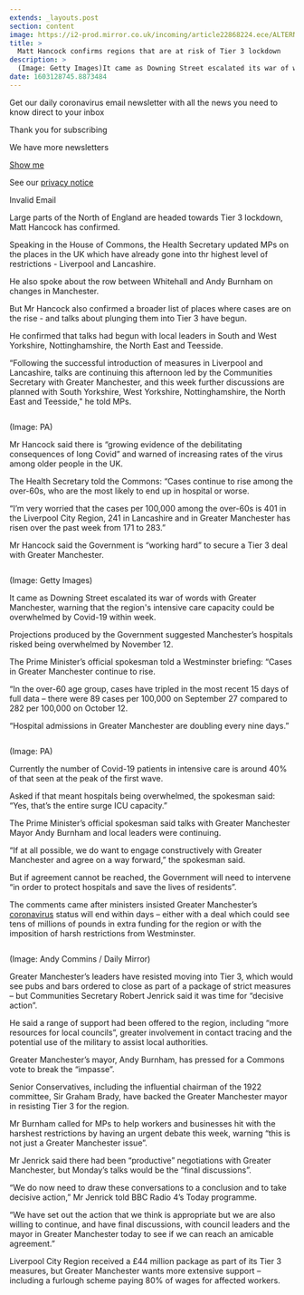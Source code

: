 ```yaml
--- 
extends: _layouts.post 
section: content 
image: https://i2-prod.mirror.co.uk/incoming/article22868224.ece/ALTERNATES/s1200/0_Coronavirus-Sat-Oct-17-2020.jpg 
title: > 
  Matt Hancock confirms regions that are at risk of Tier 3 lockdown 
description: > 
  (Image: Getty Images)It came as Downing Street escalated its war of words with Greater Manchester, warning that the region's intensive care capacity could be overwhelmed by Covid-19 within week.The Prime Minister’s official spokesman told a Westminster briefing: “Cases in Greater Manchester continue to rise.“If at all possible, we do want to engage constructively with Greater Manchester and agree on a way forward,” the spokesman said.Senior Conservatives, including the influential chairman of the 1922 committee, Sir Graham Brady, have backed the Greater Manchester mayor in resisting Tier 3 for the region.Mr Jenrick said there had been “productive” negotiations with Greater Manchester, but Monday’s talks would be the “final discussions”. 
date: 1603128745.8873484 
--- 
```

<div><p class="skinny-form-custom-background"></p><span class="skinny-header"><p>Get our daily coronavirus email newsletter with all the news you need to know direct to your inbox</p></span><p>Thank you for subscribing</p><p class="bold">We have more newsletters</p><a class="show-more" href="https://communicatoremail.com/F/QVgi9PbuQPTrjCOF~PhHv_/">Show me</a><span class="privacy"><a></a><p>See our <a href="/privacy-notice/">privacy notice</a> </p></span><p class="invalid">Invalid Email</p><p>Large parts of the North of England are headed towards Tier 3 lockdown, Matt Hancock has confirmed.</p> <p>Speaking in the House of Commons, the Health Secretary updated MPs on the places in the UK which have already gone into thr highest level of restrictions - Liverpool and Lancashire.</p> <p>He also spoke about the row between Whitehall and Andy Burnham on changes in Manchester.</p> <p>But Mr Hancock also confirmed a broader list of places where cases are on the rise - and talks about plunging them into Tier 3 have begun.</p> <p>He confirmed that talks had begun with local leaders in South and West Yorkshire, Nottinghamshire, the North East and Teesside.</p> <p>&#8220;Following the successful introduction of measures in Liverpool and Lancashire, talks are continuing this afternoon led by the Communities Secretary with Greater Manchester, and this week further discussions are planned with South Yorkshire, West Yorkshire, Nottinghamshire, the North East and Teesside," he told MPs.</p> 



<p class="spacer"></p>
<img alt="">

 
<p class="credit"> (Image: PA)</p>

 <p>     </p> <p>Mr Hancock said there is &#8220;growing evidence of the debilitating consequences of long Covid&#8221; and warned of increasing rates of the virus among older people in the UK.</p> <p>The Health Secretary told the Commons: &#8220;Cases continue to rise among the over-60s, who are the most likely to end up in hospital or worse.</p> <p>&#8220;I&#8217;m very worried that the cases per 100,000 among the over-60s is 401 in the Liverpool City Region, 241 in Lancashire and in Greater Manchester has risen over the past week from 171 to 283.&#8221;</p> <p>Mr Hancock said the Government is &#8220;working hard&#8221; to secure a Tier 3 deal with Greater Manchester.</p> 



<p class="spacer"></p>
<img alt="">

 
<p class="credit"> (Image: Getty Images)</p>

   <p>It came as Downing Street escalated its war of words with Greater Manchester, warning that the region's intensive care capacity could be overwhelmed by Covid-19 within week.</p> <p>Projections produced by the Government suggested Manchester&#8217;s hospitals risked being overwhelmed by November 12.</p> <p>The Prime Minister&#8217;s official spokesman told a Westminster briefing: &#8220;Cases in Greater Manchester continue to rise.</p> <p>&#8220;In the over-60 age group, cases have tripled in the most recent 15 days of full data &#8211; there were 89 cases per 100,000 on September 27 compared to 282 per 100,000 on October 12.</p> <p>&#8220;Hospital admissions in Greater Manchester are doubling every nine days.&#8221;</p> 



<p class="spacer"></p>
<img alt="">

 
<p class="credit"> (Image: PA)</p>

   <p>Currently the number of Covid-19 patients in intensive care is around 40% of that seen at the peak of the first wave.</p> <p>Asked if that meant hospitals being overwhelmed, the spokesman said: &#8220;Yes, that&#8217;s the entire surge ICU capacity.&#8221;</p> <p>The Prime Minister&#8217;s official spokesman said talks with Greater Manchester Mayor Andy Burnham and local leaders were continuing.</p> <p>&#8220;If at all possible, we do want to engage constructively with Greater Manchester and agree on a way forward,&#8221; the spokesman said.</p> <p>But if agreement cannot be reached, the Government will need to intervene &#8220;in order to protect hospitals and save the lives of residents&#8221;.</p> <p> The comments came after ministers insisted Greater Manchester&#8217;s <a href="https://www.mirror.co.uk/all-about/coronavirus-1">coronavirus</a> status will end within days &#8211; either with a deal which could see tens of millions of pounds in extra funding for the region or with the imposition of harsh restrictions from Westminster. </p> 



<p class="spacer"></p>
<img alt="">

 
<p class="credit"> (Image: Andy Commins / Daily Mirror)</p>

   <p>Greater Manchester&#8217;s leaders have resisted moving into Tier 3, which would see pubs and bars ordered to close as part of a package of strict measures &#8211; but Communities Secretary Robert Jenrick said it was time for &#8220;decisive action&#8221;.</p> <p>He said a range of support had been offered to the region, including &#8220;more resources for local councils&#8221;, greater involvement in contact tracing and the potential use of the military to assist local authorities.</p> <p>Greater Manchester&#8217;s mayor, Andy Burnham, has pressed for a Commons vote to break the &#8220;impasse&#8221;.</p> <p>Senior Conservatives, including the influential chairman of the 1922 committee, Sir Graham Brady, have backed the Greater Manchester mayor in resisting Tier 3 for the region.</p> <p>Mr Burnham called for MPs to help workers and businesses hit with the harshest restrictions by having an urgent debate this week, warning &#8220;this is not just a Greater Manchester issue&#8221;.</p> <p>Mr Jenrick said there had been &#8220;productive&#8221; negotiations with Greater Manchester, but Monday&#8217;s talks would be the &#8220;final discussions&#8221;.</p> <p class="loading-circle primary-theme-spinner"></p>
<p class="my-logo primary-loader-icon"></p>
<p>&#8220;We do now need to draw these conversations to a conclusion and to take decisive action,&#8221; Mr Jenrick told BBC Radio 4&#8217;s Today programme.</p> <p>&#8220;We have set out the action that we think is appropriate but we are also willing to continue, and have final discussions, with council leaders and the mayor in Greater Manchester today to see if we can reach an amicable agreement.&#8221;</p> <p>Liverpool City Region received a &#163;44 million package as part of its Tier 3 measures, but Greater Manchester wants more extensive support &#8211; including a furlough scheme paying 80% of wages for affected workers.</p></div>